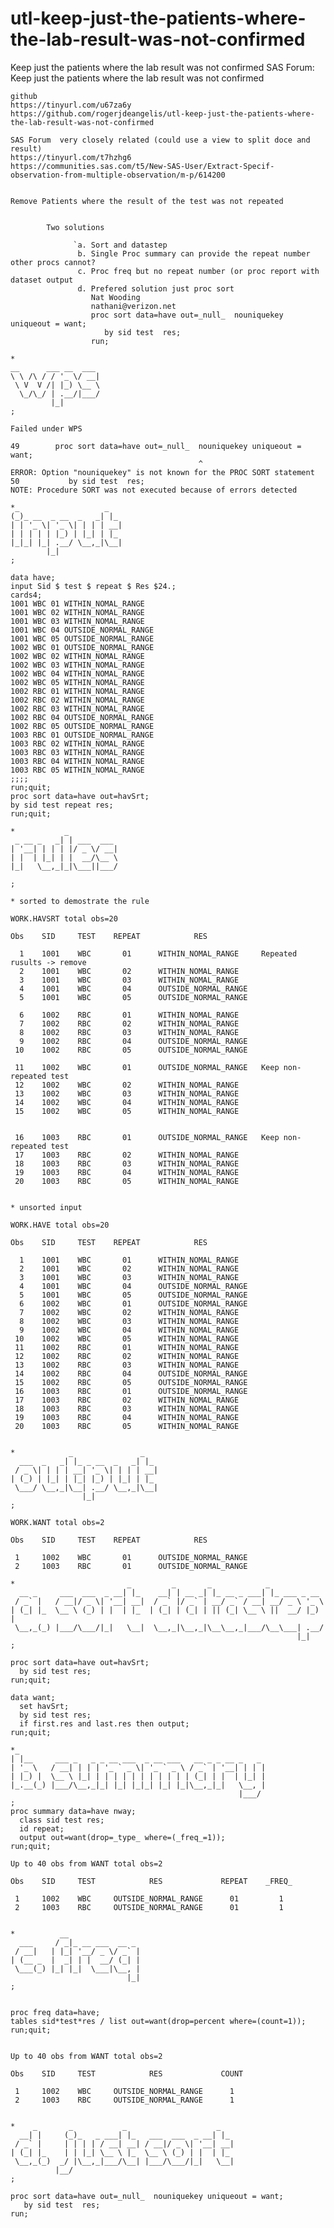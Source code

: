 # utl-keep-just-the-patients-where-the-lab-result-was-not-confirmed
Keep just the patients where the lab result was not confirmed
        SAS Forum: Keep just the patients where the lab result was not confirmed

    github
    https://tinyurl.com/u67za6y
    https://github.com/rogerjdeangelis/utl-keep-just-the-patients-where-the-lab-result-was-not-confirmed

    SAS Forum  very closely related (could use a view to split doce and result)
    https://tinyurl.com/t7hzhg6
    https://communities.sas.com/t5/New-SAS-User/Extract-Specif-observation-from-multiple-observation/m-p/614200


    Remove Patients where the result of the test was not repeated


            Two solutions

                  `a. Sort and datastep
                   b. Single Proc summary can provide the repeat number other procs cannot?
                   c. Proc freq but no repeat number (or proc report with dataset output
                   d. Prefered solution just proc sort
                      Nat Wooding
                      nathani@verizon.net
                      proc sort data=have out=_null_  nouniquekey uniqueout = want;
                         by sid test  res;
                      run;

    *
    __      ___ __  ___
    \ \ /\ / / '_ \/ __|
     \ V  V /| |_) \__ \
      \_/\_/ | .__/|___/
             |_|
    ;

    Failed under WPS

    49        proc sort data=have out=_null_  nouniquekey uniqueout = want;
                                              ^
    ERROR: Option "nouniquekey" is not known for the PROC SORT statement
    50           by sid test  res;
    NOTE: Procedure SORT was not executed because of errors detected

    *_                   _
    (_)_ __  _ __  _   _| |_
    | | '_ \| '_ \| | | | __|
    | | | | | |_) | |_| | |_
    |_|_| |_| .__/ \__,_|\__|
            |_|
    ;

    data have;
    input Sid $ test $ repeat $ Res $24.;
    cards4;
    1001 WBC 01 WITHIN_NOMAL_RANGE
    1001 WBC 02 WITHIN_NOMAL_RANGE
    1001 WBC 03 WITHIN_NOMAL_RANGE
    1001 WBC 04 OUTSIDE_NORMAL_RANGE
    1001 WBC 05 OUTSIDE_NORMAL_RANGE
    1002 WBC 01 OUTSIDE_NORMAL_RANGE
    1002 WBC 02 WITHIN_NOMAL_RANGE
    1002 WBC 03 WITHIN_NOMAL_RANGE
    1002 WBC 04 WITHIN_NOMAL_RANGE
    1002 WBC 05 WITHIN_NOMAL_RANGE
    1002 RBC 01 WITHIN_NOMAL_RANGE
    1002 RBC 02 WITHIN_NOMAL_RANGE
    1002 RBC 03 WITHIN_NOMAL_RANGE
    1002 RBC 04 OUTSIDE_NORMAL_RANGE
    1002 RBC 05 OUTSIDE_NORMAL_RANGE
    1003 RBC 01 OUTSIDE_NORMAL_RANGE
    1003 RBC 02 WITHIN_NOMAL_RANGE
    1003 RBC 03 WITHIN_NOMAL_RANGE
    1003 RBC 04 WITHIN_NOMAL_RANGE
    1003 RBC 05 WITHIN_NOMAL_RANGE
    ;;;;
    run;quit;
    proc sort data=have out=havSrt;
    by sid test repeat res;
    run;quit;

    *           _
     _ __ _   _| | ___  ___
    | '__| | | | |/ _ \/ __|
    | |  | |_| | |  __/\__ \
    |_|   \__,_|_|\___||___/

    ;

    * sorted to demostrate the rule

    WORK.HAVSRT total obs=20

    Obs    SID     TEST    REPEAT            RES

      1    1001    WBC       01      WITHIN_NOMAL_RANGE     Repeated rusults -> remove
      2    1001    WBC       02      WITHIN_NOMAL_RANGE
      3    1001    WBC       03      WITHIN_NOMAL_RANGE
      4    1001    WBC       04      OUTSIDE_NORMAL_RANGE
      5    1001    WBC       05      OUTSIDE_NORMAL_RANGE

      6    1002    RBC       01      WITHIN_NOMAL_RANGE
      7    1002    RBC       02      WITHIN_NOMAL_RANGE
      8    1002    RBC       03      WITHIN_NOMAL_RANGE
      9    1002    RBC       04      OUTSIDE_NORMAL_RANGE
     10    1002    RBC       05      OUTSIDE_NORMAL_RANGE

     11    1002    WBC       01      OUTSIDE_NORMAL_RANGE   Keep non-repeated test
     12    1002    WBC       02      WITHIN_NOMAL_RANGE
     13    1002    WBC       03      WITHIN_NOMAL_RANGE
     14    1002    WBC       04      WITHIN_NOMAL_RANGE
     15    1002    WBC       05      WITHIN_NOMAL_RANGE


     16    1003    RBC       01      OUTSIDE_NORMAL_RANGE   Keep non-repeated test
     17    1003    RBC       02      WITHIN_NOMAL_RANGE
     18    1003    RBC       03      WITHIN_NOMAL_RANGE
     19    1003    RBC       04      WITHIN_NOMAL_RANGE
     20    1003    RBC       05      WITHIN_NOMAL_RANGE


    * unsorted input

    WORK.HAVE total obs=20

    Obs    SID     TEST    REPEAT            RES

      1    1001    WBC       01      WITHIN_NOMAL_RANGE
      2    1001    WBC       02      WITHIN_NOMAL_RANGE
      3    1001    WBC       03      WITHIN_NOMAL_RANGE
      4    1001    WBC       04      OUTSIDE_NORMAL_RANGE
      5    1001    WBC       05      OUTSIDE_NORMAL_RANGE
      6    1002    WBC       01      OUTSIDE_NORMAL_RANGE
      7    1002    WBC       02      WITHIN_NOMAL_RANGE
      8    1002    WBC       03      WITHIN_NOMAL_RANGE
      9    1002    WBC       04      WITHIN_NOMAL_RANGE
     10    1002    WBC       05      WITHIN_NOMAL_RANGE
     11    1002    RBC       01      WITHIN_NOMAL_RANGE
     12    1002    RBC       02      WITHIN_NOMAL_RANGE
     13    1002    RBC       03      WITHIN_NOMAL_RANGE
     14    1002    RBC       04      OUTSIDE_NORMAL_RANGE
     15    1002    RBC       05      OUTSIDE_NORMAL_RANGE
     16    1003    RBC       01      OUTSIDE_NORMAL_RANGE
     17    1003    RBC       02      WITHIN_NOMAL_RANGE
     18    1003    RBC       03      WITHIN_NOMAL_RANGE
     19    1003    RBC       04      WITHIN_NOMAL_RANGE
     20    1003    RBC       05      WITHIN_NOMAL_RANGE


    *            _               _
      ___  _   _| |_ _ __  _   _| |_
     / _ \| | | | __| '_ \| | | | __|
    | (_) | |_| | |_| |_) | |_| | |_
     \___/ \__,_|\__| .__/ \__,_|\__|
                    |_|
    ;

    WORK.WANT total obs=2

    Obs    SID     TEST    REPEAT            RES

     1     1002    WBC       01      OUTSIDE_NORMAL_RANGE
     2     1003    RBC       01      OUTSIDE_NORMAL_RANGE

    *                         _         _       _            _
      __ _     ___  ___  _ __| |_    __| | __ _| |_ __ _ ___| |_ ___ _ __
     / _` |   / __|/ _ \| '__| __|  / _` |/ _` | __/ _` / __| __/ _ \ '_ \
    | (_| |_  \__ \ (_) | |  | |_  | (_| | (_| | || (_| \__ \ ||  __/ |_) |
     \__,_(_) |___/\___/|_|   \__|  \__,_|\__,_|\__\__,_|___/\__\___| .__/
                                                                    |_|
    ;

    proc sort data=have out=havSrt;
      by sid test res;
    run;quit;

    data want;
      set havSrt;
      by sid test res;
      if first.res and last.res then output;
    run;quit;

    *_
    | |__     ___ _   _ _ __ ___  _ __ ___   __ _ _ __ _   _
    | '_ \   / __| | | | '_ ` _ \| '_ ` _ \ / _` | '__| | | |
    | |_) |  \__ \ |_| | | | | | | | | | | | (_| | |  | |_| |
    |_.__(_) |___/\__,_|_| |_| |_|_| |_| |_|\__,_|_|   \__, |
                                                       |___/
    ;
    proc summary data=have nway;
      class sid test res;
      id repeat;
      output out=want(drop=_type_ where=(_freq_=1));
    run;quit;

    Up to 40 obs from WANT total obs=2

    Obs    SID     TEST            RES             REPEAT    _FREQ_

     1     1002    WBC     OUTSIDE_NORMAL_RANGE      01         1
     2     1003    RBC     OUTSIDE_NORMAL_RANGE      01         1


    *          __
      ___     / _|_ __ ___  __ _
     / __|   | |_| '__/ _ \/ _` |
    | (__ _  |  _| | |  __/ (_| |
     \___(_) |_| |_|  \___|\__, |
                              |_|
    ;


    proc freq data=have;
    tables sid*test*res / list out=want(drop=percent where=(count=1));
    run;quit;


    Up to 40 obs from WANT total obs=2

    Obs    SID     TEST            RES             COUNT

     1     1002    WBC     OUTSIDE_NORMAL_RANGE      1
     2     1003    RBC     OUTSIDE_NORMAL_RANGE      1


    *    _       _           _                    _
      __| |     (_)_   _ ___| |_   ___  ___  _ __| |_
     / _` |     | | | | / __| __| / __|/ _ \| '__| __|
    | (_| |_    | | |_| \__ \ |_  \__ \ (_) | |  | |_
     \__,_(_)  _/ |\__,_|___/\__| |___/\___/|_|   \__|
              |__/
    ;

    proc sort data=have out=_null_  nouniquekey uniqueout = want;
       by sid test  res;
    run;


